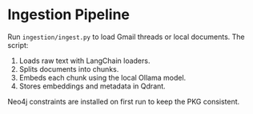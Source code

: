 # Ingestion Pipeline

Run `ingestion/ingest.py` to load Gmail threads or local documents. The script:

1. Loads raw text with LangChain loaders.
2. Splits documents into chunks.
3. Embeds each chunk using the local Ollama model.
4. Stores embeddings and metadata in Qdrant.

Neo4j constraints are installed on first run to keep the PKG consistent.
